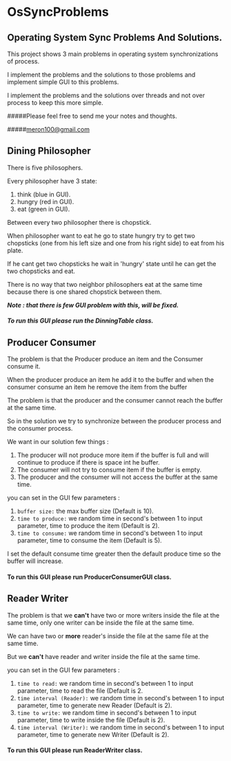 # OsSyncProblems

## Operating System Sync Problems And Solutions.

This project shows 3 main problems in operating system synchronizations of process.

I implement the problems and the solutions to those problems and implement simple GUI to this problems.

I implement the problems and the solutions over threads and not over process to keep this more simple.

#####Please feel free to send me your notes and thoughts.

#####meron100@gmail.com

## Dining Philosopher
There is five philosophers.

Every philosopher have 3 state:
1) think (blue in GUI).
2) hungry (red in GUI).
3) eat (green in GUI).

Between every two philosopher there is chopstick.

When philosopher want to eat he go to state hungry try to get two chopsticks (one from his left size and one from his right side) to eat from his plate.

If he cant get two chopsticks he wait in 'hungry' state until he can get the two chopsticks and eat.

There is no way that two neighbor philosophers eat at the same time because there is one shared chopstick between them.

**_Note :  that there is few GUI problem with this, will be fixed._**

##### To run this GUI please run the **DinningTable** class.  

## Producer Consumer
The problem is that the Producer produce an item and the Consumer consume it.

When the producer produce an item he add it to the buffer and when the consumer consume an item he remove the item from the buffer 

The problem is that the producer and the consumer cannot reach the buffer at the same time.

So in the solution we try to synchronize between the producer process and the consumer process.

We want in our solution few things : 
1) The producer will not produce more item if the buffer is full and will continue to produce if there is space int he buffer.
2) The consumer will not try to consume item if the buffer is empty.
3) The producer and the consumer will not access the buffer at the same time. 
 
you can set in the GUI few parameters :
1) `buffer size:`  the max buffer size (Default is 10).
2) `time to produce:` we random time in second's between 1 to input parameter, time to produce the item (Default is 2).
3) `time to consume:` we random time in second's between 1 to input parameter, time to consume the item (Default is 5).

I set the default consume time greater then the default produce time  so the buffer will increase. 

#### To run this GUI please run **ProducerConsumerGUI** class. 

## Reader Writer
The problem is that we **can't** have two or more writers inside the file at the same time, only one writer can be inside the file at the same time.

We can have two or **more** reader's inside the file at the same file at the same time.

But we **can't** have reader and writer inside the file at the same time.

you can set in the GUI few parameters :
1) `time to read:` we random time in second's between 1 to input parameter, time to read the file (Default is 2. 
2) `time interval (Reader):` we random time in second's between 1 to input parameter, time to generate new Reader (Default is 2).
3) `time to write:` we random time in second's between 1 to input parameter, time to write inside the file (Default is 2).
4) `time interval (Writer):` we random time in second's between 1 to input parameter, time to generate new Writer (Default is 2).

#### To run this GUI please run **ReaderWriter** class.

